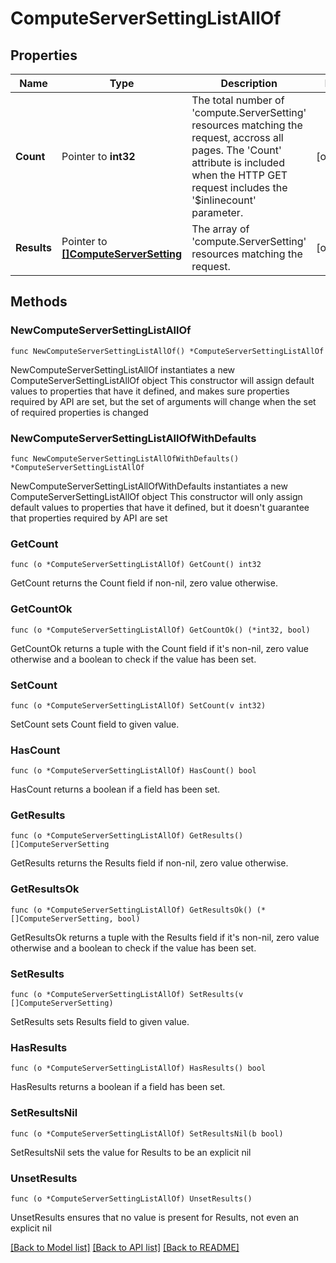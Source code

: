 # ComputeServerSettingListAllOf

## Properties

Name | Type | Description | Notes
------------ | ------------- | ------------- | -------------
**Count** | Pointer to **int32** | The total number of &#39;compute.ServerSetting&#39; resources matching the request, accross all pages. The &#39;Count&#39; attribute is included when the HTTP GET request includes the &#39;$inlinecount&#39; parameter. | [optional] 
**Results** | Pointer to [**[]ComputeServerSetting**](ComputeServerSetting.md) | The array of &#39;compute.ServerSetting&#39; resources matching the request. | [optional] 

## Methods

### NewComputeServerSettingListAllOf

`func NewComputeServerSettingListAllOf() *ComputeServerSettingListAllOf`

NewComputeServerSettingListAllOf instantiates a new ComputeServerSettingListAllOf object
This constructor will assign default values to properties that have it defined,
and makes sure properties required by API are set, but the set of arguments
will change when the set of required properties is changed

### NewComputeServerSettingListAllOfWithDefaults

`func NewComputeServerSettingListAllOfWithDefaults() *ComputeServerSettingListAllOf`

NewComputeServerSettingListAllOfWithDefaults instantiates a new ComputeServerSettingListAllOf object
This constructor will only assign default values to properties that have it defined,
but it doesn't guarantee that properties required by API are set

### GetCount

`func (o *ComputeServerSettingListAllOf) GetCount() int32`

GetCount returns the Count field if non-nil, zero value otherwise.

### GetCountOk

`func (o *ComputeServerSettingListAllOf) GetCountOk() (*int32, bool)`

GetCountOk returns a tuple with the Count field if it's non-nil, zero value otherwise
and a boolean to check if the value has been set.

### SetCount

`func (o *ComputeServerSettingListAllOf) SetCount(v int32)`

SetCount sets Count field to given value.

### HasCount

`func (o *ComputeServerSettingListAllOf) HasCount() bool`

HasCount returns a boolean if a field has been set.

### GetResults

`func (o *ComputeServerSettingListAllOf) GetResults() []ComputeServerSetting`

GetResults returns the Results field if non-nil, zero value otherwise.

### GetResultsOk

`func (o *ComputeServerSettingListAllOf) GetResultsOk() (*[]ComputeServerSetting, bool)`

GetResultsOk returns a tuple with the Results field if it's non-nil, zero value otherwise
and a boolean to check if the value has been set.

### SetResults

`func (o *ComputeServerSettingListAllOf) SetResults(v []ComputeServerSetting)`

SetResults sets Results field to given value.

### HasResults

`func (o *ComputeServerSettingListAllOf) HasResults() bool`

HasResults returns a boolean if a field has been set.

### SetResultsNil

`func (o *ComputeServerSettingListAllOf) SetResultsNil(b bool)`

 SetResultsNil sets the value for Results to be an explicit nil

### UnsetResults
`func (o *ComputeServerSettingListAllOf) UnsetResults()`

UnsetResults ensures that no value is present for Results, not even an explicit nil

[[Back to Model list]](../README.md#documentation-for-models) [[Back to API list]](../README.md#documentation-for-api-endpoints) [[Back to README]](../README.md)



